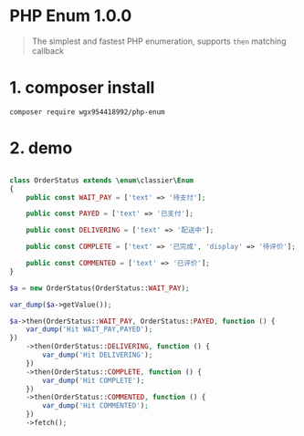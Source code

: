 ﻿PHP Enum 1.0.0
===============
>The simplest and fastest PHP enumeration, supports `then` matching callback

# 1. composer install

```shell
composer require wgx954418992/php-enum
```

# 2. demo

```php

class OrderStatus extends \enum\classier\Enum
{
    public const WAIT_PAY = ['text' => '待支付'];

    public const PAYED = ['text' => '已支付'];

    public const DELIVERING = ['text' => '配送中'];

    public const COMPLETE = ['text' => '已完成', 'display' => '待评价'];

    public const COMMENTED = ['text' => '已评价'];
}

$a = new OrderStatus(OrderStatus::WAIT_PAY);

var_dump($a->getValue());

$a->then(OrderStatus::WAIT_PAY, OrderStatus::PAYED, function () {
    var_dump('Hit WAIT_PAY,PAYED');
})
    ->then(OrderStatus::DELIVERING, function () {
        var_dump('Hit DELIVERING');
    })
    ->then(OrderStatus::COMPLETE, function () {
        var_dump('Hit COMPLETE');
    })
    ->then(OrderStatus::COMMENTED, function () {
        var_dump('Hit COMMENTED');
    })
    ->fetch();
```

